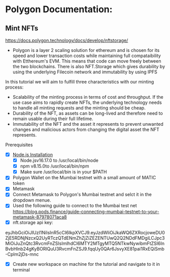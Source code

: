 # Polygon Documentation:

## Mint NFTs

https://docs.polygon.technology/docs/develop/nftstorage/

- Polygon is a layer 2 scaling solution for ethereum and is chosen for its speed and lower transaction costs while maintaining full compataibility with Etthereum's EVM. This means that code can move freely between the two blockchains. There is also NFT.Storage which gives durability by using the underlying Filecoin network and immutability by using IPFS

In this tutorial we will aim to fulfill three characteristics with our minting process:

- Scalability of the minting process in terms of cost and throughput. If the use case aims to rapidly create NFTs, the underlying technology needs to handle all minting requests and the minting should be cheap.
- Durability of the NFT, as assets can be long-lived and therefore need to remain usable during their full lifetime.
- Immutability of the NFT and the asset it represents to prevent unwanted changes and malicious actors from changing the digital asset the NFT represents.

Prerequisites

- [x] [Node.js Installation](https://nodejs.org/en/download/package-manager/)
    - [x] Node.jsv16.17.0 to /usr/local/bin/node
    - [x] npm v8.15.0to /usr/local/bin/npm
    - [x] Make sure /usr/local/bin is in your $PATH
- [x] Polygon Wallet on the Mumbai testnet with a small amount of MATIC token
- [x] Metamask
- [x] Connect Metamask to Polygon's Mumbai testnet and selct it in the dropdown menue.
- [x] Used the following guide to connect to the Mumbai test net
    https://blog.pods.finance/guide-connecting-mumbai-testnet-to-your-metamask-87978071aca8
- [x] nft.storage api key:

eyJhbGciOiJIUzI1NiIsInR5cCI6IkpXVCJ9.eyJzdWIiOiJkaWQ6ZXRocjoweDU0ZjE5RDNjNzcxQ2UyRTczQTdENmZhZjZiZEZENTUwQ2Q2NDdFMDgiLCJpc3MiOiJuZnQtc3RvcmFnZSIsImlhdCI6MTY2MTgyMTQ5NTkwNywibmFtZSI6InBvbHlnb24gKyBORlQuU3RvcmFnZSJ9.fqqUy0QAr6JsvyXE81pai1RxEQiSmb-Cplm2jDs-mnc

- [x] Create new workspace on machine for the tutorial and navigate to it in terminal 

